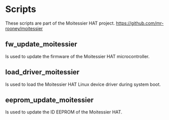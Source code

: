 Scripts
=======

These scripts are part of the Moitessier HAT project.
https://github.com/mr-rooney/moitessier


fw_update_moitessier
--------------------
Is used to update the firmware of the Moitessier HAT microcontroller.

load_driver_moitessier
----------------------
Is used to load the Moitessier HAT Linux device driver during system boot.

eeprom_update_moitessier
------------------------
Is used to update the ID EEPROM of the Moitessier HAT.
